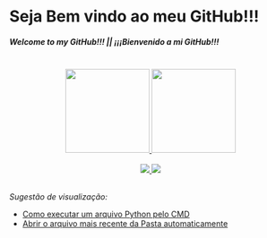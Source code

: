# Seja Bem vindo ao meu GitHub!!!
##### Welcome to my GitHub!!! || ¡¡¡Bienvenido a mi GitHub!!! 
  
 </br> 
  
<div align="center">
  <a href="https://github.com/BrenoCardoso2002">
  <img height="150em" src="https://github-readme-stats.vercel.app/api?username=BrenoCardoso2002&show_icons=true&theme=shades-of-purple&include_all_commits=true&count_private=true"/>
  <img height="150em" src="https://github-readme-stats.vercel.app/api/top-langs/?username=BrenoCardoso2002&layout=compact&langs_count=7&theme=shades-of-purple"/>
</div>

</br>
  
<div align="center">  
  <a href="http://www.linkedin.com/in/breno-bernardo-da-silva-cardoso"> <img src="https://img.shields.io/badge/LinkedIn-0077B5?style=for-the-badge&logo=linkedin&logoColor=white"/> </a>
  <a href="mailto:brenocardosodeveloper22@gmail.com" target="_blank"> <img src="https://img.shields.io/badge/Gmail-D14836?style=for-the-badge&logo=gmail&logoColor=white"/> </a>
</div>

</br>

<i> Sugestão de visualização: </i> </br>
  - <a href="https://github.com/BrenoCardoso2002/Como-Executar-python_CMD"> Como executar um arquivo Python pelo CMD </a>
  - <a href="https://github.com/BrenoCardoso2002/Abrindo_Mais_Recente-Python"> Abrir o arquivo mais recente da Pasta automaticamente </a>
